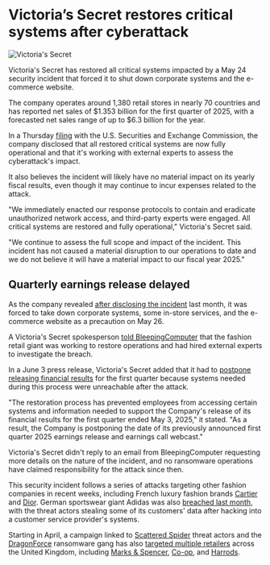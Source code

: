 # Victoria’s Secret restores critical systems after cyberattack

![Victoria's Secret](https://www.bleepstatic.com/content/hl-images/2025/05/29/Victoria_s_Secret_headpic.jpg)

Victoria's Secret has restored all critical systems impacted by a May 24 security incident that forced it to shut down corporate systems and the e-commerce website.

The company operates around 1,380 retail stores in nearly 70 countries and has reported net sales of $1.353 billion for the first quarter of 2025, with a forecasted net sales range of up to $6.3 billion for the year.

In a Thursday [filing](https://www.victoriassecretandco.com/node/20961/html) with the U.S. Securities and Exchange Commission, the company disclosed that all restored critical systems are now fully operational and that it's working with external experts to assess the cyberattack's impact.

It also believes the incident will likely have no material impact on its yearly fiscal results, even though it may continue to incur expenses related to the attack.

"We immediately enacted our response protocols to contain and eradicate unauthorized network access, and third-party experts were engaged. All critical systems are restored and fully operational," Victoria's Secret said.

"We continue to assess the full scope and impact of the incident. This incident has not caused a material disruption to our operations to date and we do not believe it will have a material impact to our fiscal year 2025."

## Quarterly earnings release delayed

As the company revealed [after disclosing the incident](https://www.bleepingcomputer.com/news/security/victorias-secret-takes-down-website-after-security-incident/) last month, it was forced to take down corporate systems, some in-store services, and the e-commerce website as a precaution on May 26.

A Victoria's Secret spokesperson [told BleepingComputer](https://www.bleepingcomputer.com/news/security/victorias-secret-takes-down-website-after-security-incident/) that the fashion retail giant was working to restore operations and had hired external experts to investigate the breach.

In a June 3 press release, Victoria's Secret added that it had to [postpone releasing financial results](https://www.bleepingcomputer.com/news/security/victorias-secret-delays-earnings-release-after-security-incident/) for the first quarter because systems needed during this process were unreachable after the attack.

"The restoration process has prevented employees from accessing certain systems and information needed to support the Company's release of its financial results for the first quarter ended May 3, 2025," it stated. "As a result, the Company is postponing the date of its previously announced first quarter 2025 earnings release and earnings call webcast."

Victoria's Secret didn't reply to an email from BleepingComputer requesting more details on the nature of the incident, and no ransomware operations have claimed responsibility for the attack since then.

This security incident follows a series of attacks targeting other fashion companies in recent weeks, including French luxury fashion brands [Cartier](https://www.bleepingcomputer.com/news/security/cartier-discloses-data-breach-amid-fashion-brand-cyberattacks/) and [Dior](https://www.bleepingcomputer.com/news/security/fashion-giant-dior-discloses-cyberattack-warns-of-data-breach/). German sportswear giant Adidas was also [breached last month](https://www.bleepingcomputer.com/news/security/adidas-warns-of-data-breach-after-customer-service-provider-hack/), with the threat actors stealing some of its customers' data after hacking into a customer service provider's systems.

Starting in April, a campaign linked to [Scattered Spider](https://www.bleepingcomputer.com/news/security/marks-and-spencer-breach-linked-to-scattered-spider-ransomware-attack/) threat actors and the [DragonForce](https://www.bleepingcomputer.com/news/security/co-op-confirms-data-theft-after-dragonforce-ransomware-claims-attack/) ransomware gang has also [targeted multiple retailers](https://www.bleepingcomputer.com/tag/retail-store/) across the United Kingdom, including [Marks & Spencer](https://www.bleepingcomputer.com/news/security/marks-and-spencer-confirms-a-cyberattack-as-customers-face-delayed-orders/), [Co-op](https://www.bleepingcomputer.com/news/security/uk-retailer-co-op-shuts-down-some-it-systems-after-hack-attempt/), and [Harrods](https://www.bleepingcomputer.com/news/security/harrods-the-next-uk-retailer-targeted-in-a-cyberattack/).